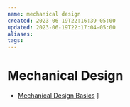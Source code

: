 ```yaml
---
name: mechanical design
created: 2023-06-19T22:16:39-05:00
updated: 2023-06-19T22:17:04-05:00
aliases: 
tags: 
---
```

# Mechanical Design

- [Mechanical Design Basics](https://www.theengineersreference.com/tutorials/mechanical-design/)
]